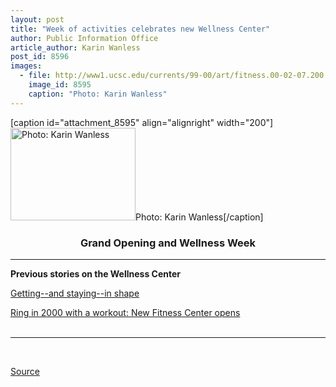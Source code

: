 ```yaml
---
layout: post
title: "Week of activities celebrates new Wellness Center"
author: Public Information Office
article_author: Karin Wanless
post_id: 8596
images:
  - file: http://www1.ucsc.edu/currents/99-00/art/fitness.00-02-07.200.jpg
    image_id: 8595
    caption: "Photo: Karin Wanless"
---
```


[caption id="attachment_8595" align="alignright" width="200"]<a href="http://dev-ucsc-news.pantheonsite.io/wp-content/uploads/2000/02/fitness.00-02-07.200.jpg"><img class="size-full wp-image-8595" src="http://dev-ucsc-news.pantheonsite.io/wp-content/uploads/2000/02/fitness.00-02-07.200.jpg" alt="Photo: Karin Wanless" width="200" height="148" /></a>Photo: Karin Wanless[/caption]
<h3 align="center">
  <b>Grand Opening and Wellness Week</b>
</h3>
<center>
  <hr>
</center>
<p>
  <b>Previous stories on the Wellness Center</b>
</p>
<p>
  <a href="../01-31/fitness1.html">Getting--and staying--in shape</a>
</p>
<p>
  <a href="../01-03/fitness.html">Ring in 2000 with a workout: New Fitness Center opens<br></a><br>
</p>
<hr>
<br>
<p><a href="http://www1.ucsc.edu/currents/99-00/02-14/fitopen.html" title="Permalink to fitopen">Source</a></p>
